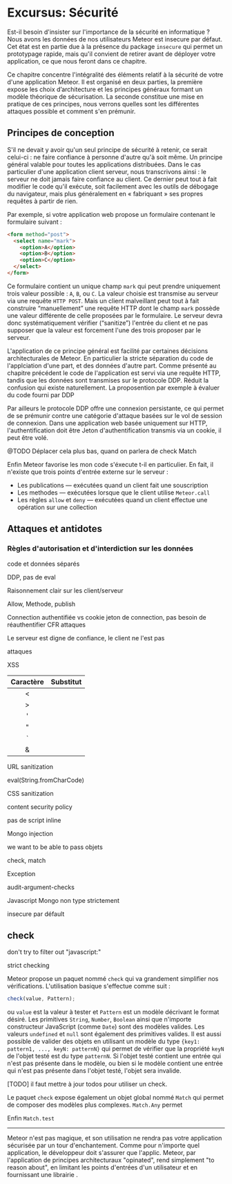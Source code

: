 # Excursus: Sécurité

Est-il besoin d'insister sur l'importance de la sécurité en informatique ? Nous avons les données de nos utilisateurs  Meteor est insecure par défaut. Cet état est en partie due à la présence du package `insecure` qui permet un prototypage rapide, mais qu'il convient de retirer avant de déployer votre application, ce que nous feront dans ce chapitre.

Ce chapitre concentre l'intégralité des éléments relatif à la sécurité de votre d'une application Meteor. Il est organisé en deux parties, la première expose les choix d’architecture et les principes généraux formant un modèle théorique de sécurisation. La seconde  constitue une mise en pratique de ces principes, nous verrons quelles sont les différentes attaques possible et comment s'en prémunir.

## Principes de conception

S'il ne devait y avoir qu'un seul principe de sécurité à retenir, ce serait celui-ci : ne faire confiance à personne d'autre qu'à soit même. Un principe général valable pour toutes les applications distribuées. Dans le cas particulier d'une application client serveur, nous transcrivons ainsi : le serveur ne doit jamais faire confiance au client. Ce dernier peut tout à fait modifier le code qu'il exécute, soit facilement avec les outils de débogage du navigateur, mais plus généralement en « fabriquant » ses propres requêtes à partir de rien.

Par exemple, si votre application web propose un formulaire contenant le formulaire suivant :

```html
<form method="post">
  <select name="mark">
    <option>A</option>
    <option>B</option>
    <option>C</option>
  </select>
</form>
```

Ce formulaire contient un unique champ `mark` qui peut prendre uniquement trois valeur possible : `A`, `B`, ou `C`. La valeur choisie est transmise au serveur via une requête `HTTP POST`. Mais un client malveillant peut tout à fait construire “manuellement” une requête HTTP dont le champ `mark` possède une valeur différente de celle proposées par le formulaire. Le serveur devra donc systématiquement vérifier (“sanitize”) l'entrée du client et ne pas supposer que la valeur est forcement l'une des trois proposer par le serveur.

L'application de ce principe général est facilité par certaines décisions architecturales de Meteor. En particulier la stricte séparation du code de l'applciation d'une part, et des données d'autre part. Comme présenté au chapitre précédent le code de l'application est servi via une requête HTTP, tandis que les données sont transmises sur le protocole DDP. Réduit la confusion qui existe naturellement. La proposention par exemple à évaluer du code fourni par DDP

Par ailleurs le protocole DDP offre une connexion persistante, ce qui permet de se prémunir contre une catégorie d'attaque basées sur le vol de session de connexion. Dans une application web basée uniquement sur HTTP, l'authentification doit être Jeton d'authentification transmis via un cookie, il peut être volé.

@TODO Déplacer cela plus bas, quand on parlera de check Match

Enfin Meteor favorise les mon code s'éxecute t-il en particulier. En fait, il n'existe que trois points d'entrée externe sur le serveur :

* Les publications — exécutées quand un client fait une souscription
* Les methodes — exécutées lorsque que le client utilise `Meteor.call`
* Les règles `allow` et `deny` — exécutées quand un client effectue une opération sur une collection

## Attaques et antidotes

### Règles d'autorisation et d'interdiction sur les données

code et données séparés

DDP, pas de eval

Raisonnement clair sur les client/serveur

Allow, Methode, publish

Connection authentifiée
vs cookie jeton de connection, pas besoin de réauthentifier
CFR attaques


Le serveur est digne de confiance, le client ne l'est pas

attaques

XSS

| Caractère | Substitut |
| :--------:|:---------:|
| <         |           |
| >         |           |
| '         |           |
| "         |           |
| `         |           |
| &         |           |

URL sanitization

eval(String.fromCharCode)

CSS sanitization

content security policy

pas de script inline

Mongo injection

we want to be able to pass objets

check, match

Exception

audit-argument-checks

Javascript Mongo non type strictement

insecure par défault

## check

don't try to filter out "javascript:"

strict checking


Meteor propose un paquet nommé `check` qui va grandement simplifier nos vérifications. L'utilisation basique s'effectue comme suit :

```javascript
check(value, Pattern);
```

ou `value` est la valeur à tester et `Pattern` est un modèle décrivant le format désiré. Les primitives `String`, `Number`, `Boolean` ainsi que n'importe constructeur JavaScript (comme `Date`) sont des modèles valides. Les valeurs `undefined` et `null` sont également des primitives valides. Il est aussi possible de valider des objets en utilisant un modèle du type `{key1: pattern1, ..., keyN: patternN}` qui permet de vérifier que la propriété `keyN` de l'objet testé est du type `patternN`. Si l'objet testé contient une entrée qui n'est pas présente dans le modèle, ou bien si le modèle contient une entrée qui n'est pas présente dans l'objet testé, l'objet sera invalide.

[TODO] il faut mettre à jour todos pour utiliser un check.

Le paquet `check` expose également un objet global nommé `Match` qui permet de composer des modèles plus complexes. `Match.Any` permet

Enfin `Match.test`

---


Meteor n'est pas magique, et son utilisation ne rendra pas votre application sécurisée par un tour d'enchantement. Comme pour n'importe quel application, le développeur doit s'assurer que l'applic. Meteor, par l'application de principes architecturaux "opinated", rend simplement "to reason about", en limitant les points d'entrées d'un utilisateur et en fournissant une librairie .
